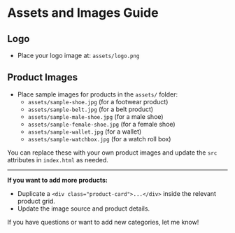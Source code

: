 # Assets and Images Guide

## Logo
- Place your logo image at: `assets/logo.png`

## Product Images
- Place sample images for products in the `assets/` folder:
  - `assets/sample-shoe.jpg` (for a footwear product)
  - `assets/sample-belt.jpg` (for a belt product)
  - `assets/sample-male-shoe.jpg` (for a male shoe)
  - `assets/sample-female-shoe.jpg` (for a female shoe)
  - `assets/sample-wallet.jpg` (for a wallet)
  - `assets/sample-watchbox.jpg` (for a watch roll box)

You can replace these with your own product images and update the `src` attributes in `index.html` as needed.

---

**If you want to add more products:**
- Duplicate a `<div class="product-card">...</div>` inside the relevant product grid.
- Update the image source and product details.

If you have questions or want to add new categories, let me know!